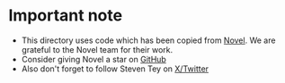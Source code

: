 # Important note

- This directory uses code which has been copied from [Novel](novel.sh). We are grateful to the Novel team for their work.
- Consider giving Novel a star on [GitHub](https://github.com/steven-tey/novel) 
- Also don't forget to follow Steven Tey on [X/Twitter](https://x.com/steventey)